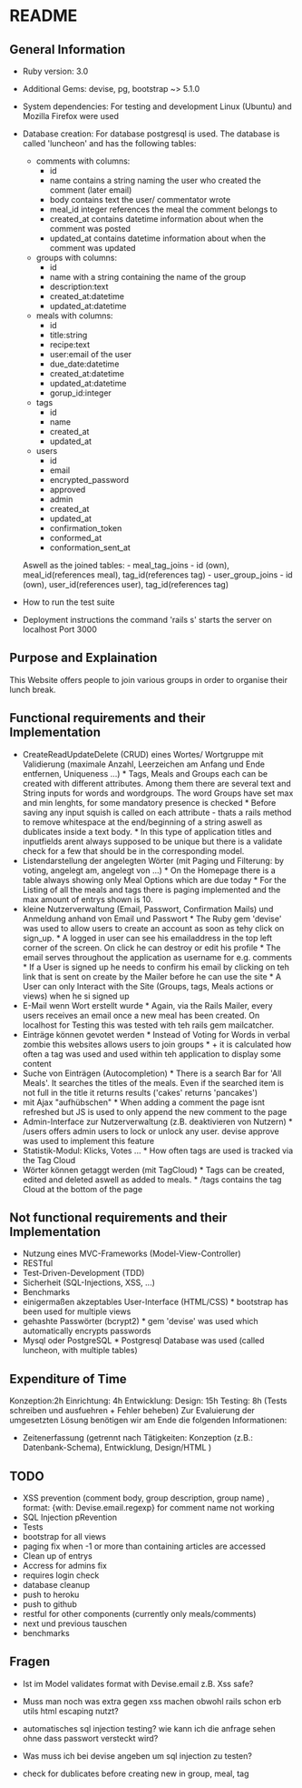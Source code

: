 # README

General Information
---------

* Ruby version: 3.0
* Additional Gems: devise, pg, bootstrap ~> 5.1.0 

* System dependencies: For testing and development Linux (Ubuntu) and Mozilla Firefox were used

* Database creation: For database postgresql is used. The database is called 'luncheon'
and has the following tables:
  - comments with columns:
    - id 
    - name contains a string naming the user who created the comment (later email)
    - body contains text the user/ commentator wrote
    - meal_id integer references the meal the comment belongs to
    - created_at contains datetime information about when the comment was posted
    - updated_at contains datetime information about when the comment was updated
  - groups with columns:
    - id
    - name with a string containing the name of the group
    - description:text
    - created_at:datetime
    - updated_at:datetime
  - meals with columns:
    - id
    - title:string
    - recipe:text
    - user:email of the user
    - due_date:datetime
    - created_at:datetime
    - updated_at:datetime
    - gorup_id:integer
  - tags
    - id
    - name
    - created_at
    - updated_at
  - users
    - id
    - email
    - encrypted_password
    - approved
    - admin
    - created_at
    - updated_at
    - confirmation_token
    - conformed_at
    - conformation_sent_at
    
  Aswell as the joined tables:
        - meal_tag_joins
            - id (own), meal_id(references meal), tag_id(references tag)
        - user_group_joins
            - id (own), user_id(references user), tag_id(references tag)

* How to run the test suite

* Deployment instructions
    the command 'rails s' starts the server on localhost Port 3000

Purpose and Explaination
--------------
    
This Website offers people to join various groups in order to organise their lunch break.


Functional requirements and their Implementation
-------------------------

* CreateReadUpdateDelete (CRUD) eines Wortes/ Wortgruppe mit
  Validierung (maximale Anzahl, Leerzeichen am Anfang und Ende
  entfernen, Uniqueness ...)
        * Tags, Meals and Groups each can be created with different attributes. Among them there are several text and String inputs for words and wordgroups. The word Groups have set max and min lenghts, for some mandatory presence is checked
        * Before saving any input squish is called on each attribute - thats a rails method to remove whitespace at the end/beginning of a string aswell as dublicates inside a text body. 
        * In this type of application titles and inputfields arent always supposed to be unique but there is a validate check for a few that should be in the corresponding model.
* Listendarstellung der angelegten Wörter (mit Paging und Filterung:
  by voting, angelegt am, angelegt von ...)
        * On the Homepage there is a table always showing only Meal Options which are due today
        * For the Listing of all the meals and tags there is paging implemented and the max amount of entrys shown is 10.
* kleine Nutzerverwaltung (Email, Passwort, Confirmation Mails) und Anmeldung anhand von Email und Passwort
        * The Ruby gem 'devise' was used to allow users to create an account as soon as tehy click on sign_up.
        * A logged in user can see his emailaddress in the top left corner of the screen. On click he can destroy or edit his profile
        * The email serves throughout the application as username for e.g. comments
        * If a User is signed up he needs to confirm his email by clicking on teh link that is sent on create by the Mailer before he can use the site
        * A User can only Interact with the Site (Groups, tags, Meals actions or views) when he si signed up
* E-Mail wenn Wort erstellt wurde
        * Again, via the Rails Mailer, every users receives an email once a new meal has been created. On localhost for Testing this was tested with teh rails gem mailcatcher.
* Einträge können gevotet werden
        * Instead of Voting for Words in verbal zombie this websites allows users to join groups
        * + it is calculated how often a tag was used and used within teh application to display some content
* Suche von Einträgen (Autocompletion)
        * There is a search Bar for 'All Meals'. It searches the titles of the meals. Even if the searched item is not full in the title it returns results ('cakes' returns 'pancakes')
* mit Ajax "aufhübschen"
        * When adding a comment the page isnt refreshed but JS is used to only append the new comment to the page
* Admin-Interface zur Nutzerverwaltung (z.B. deaktivieren von Nutzern)
        * /users offers admin users to lock or unlock any user. devise approve was used to implement this feature 
* Statistik-Modul: Klicks, Votes ...
        * How often tags are used is tracked via the Tag Cloud
* Wörter können getaggt werden (mit TagCloud)
        * Tags can be created, edited and deleted aswell as added to meals. 
        * /tags contains the tag Cloud at the bottom of the page

Not functional requirements and their Implementation
------------------------------

* Nutzung eines MVC-Frameworks (Model-View-Controller)
* RESTful
* Test-Driven-Development (TDD)
* Sicherheit (SQL-Injections, XSS, ...)
* Benchmarks
* einigermaßen akzeptables User-Interface (HTML/CSS)
      * bootstrap has been used for multiple views
* gehashte Passwörter (bcrypt2)
      * gem 'devise' was used which automatically encrypts passwords
* Mysql oder PostgreSQL
      * Postgresql Database was used (called luncheon, with multiple tables)

Expenditure of Time
-----------
Konzeption:2h
Einrichtung: 4h
Entwicklung:
Design: 15h
Testing: 8h (Tests schreiben und ausfuehren + Fehler beheben)
Zur Evaluierung der umgesetzten Lösung benötigen wir am Ende die
folgenden Informationen:

* Zeitenerfassung (getrennt nach Tätigkeiten: Konzeption (z.B.: Datenbank-Schema), Entwicklung, Design/HTML )


TODO
-----
- XSS prevention (comment body, group description, group name)
  , format: {with: Devise.email.regexp} for comment name not working
- SQL Injection pRevention
- Tests
- bootstrap for all views
- paging fix when -1 or more than containing articles are accessed
- Clean up of entrys
- Accress for admins fix
- requires login check
- database cleanup
- push to heroku
- push to github
- restful for other components (currently only meals/comments)
- next und previous tauschen
- benchmarks

Fragen
------
- Ist im Model validates format with Devise.email z.B. Xss safe?

- Muss man noch was extra gegen xss machen obwohl rails schon erb utils html escaping nutzt?
- automatisches sql injection testing? wie kann ich die anfrage sehen ohne dass passwort versteckt wird?
- Was muss ich bei devise angeben um sql injection zu testen?
- check for dublicates before creating new in group, meal, tag
